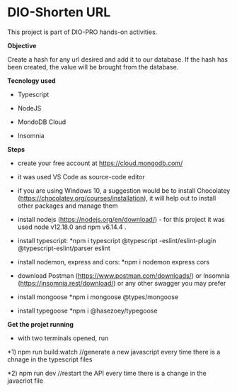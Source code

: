 # DIO-Shorten URL

This project is part of DIO-PRO hands-on activities. 



**Objective**

Create a hash for any url desired and add it to our database. If the hash has been created, the value will be brought from the database. 



**Tecnology used**

- Typescript

- NodeJS

- MondoDB Cloud

- Insomnia



**Steps**

- create your free account at https://cloud.mongodb.com/

- it was used VS Code as source-code editor

- if you are using Windows 10, a suggestion would be to install Chocolatey (https://chocolatey.org/courses/installation), it will help out to install other packages and manage them

- install nodejs (https://nodejs.org/en/download/) - for this project it was used node v12.18.0 and npm v6.14.4 .

- install typescript: *npm i typescript @typescript -eslint/eslint-plugin @typescript-eslint/parser eslint

- install nodemon, express and cors: *npm i nodemon express cors

- download Postman (https://www.postman.com/downloads/) or Insomnia (https://insomnia.rest/download/) or any other swagger you may prefer 

- install mongoose *npm i mongoose @types/mongoose

- install typegoose *npm i @hasezoey/typegoose



**Get the projet running**

- with two terminals opened, run
 
 *1) npm run build:watch //generate a new javascript every time there is a chnage in the typescript files 
 
 *2) npm run dev //restart the API every time there is a change in the javacriot file






